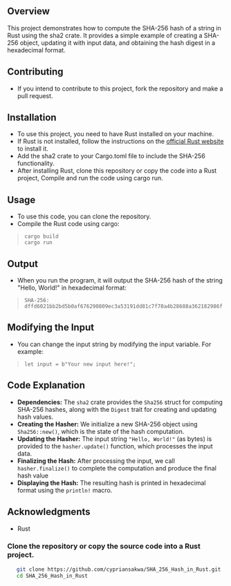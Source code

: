 ## Overview
This project demonstrates how to compute the SHA-256 hash of a string in Rust using the sha2 crate. It provides a simple example of creating a SHA-256 object, updating it with input data, and obtaining the hash digest in a hexadecimal format.
## Contributing
  - If you intend to contribute to this project, fork the repository and make a pull request.

  ## Installation

- To use this project, you need to have Rust installed on your machine.
- If Rust is not installed, follow the instructions on the [official Rust website](https://www.rust-lang.org/tools/install) to install it.
- Add the sha2 crate to your Cargo.toml file to include the SHA-256 functionality.
- After installing Rust, clone this repository or copy the code into a Rust project, Compile and run the code using cargo run.
## Usage
- To use this code, you can clone the repository.
- Compile the Rust code using cargo:
>```
>cargo build
>cargo run
## Output
- When you run the program, it will output the SHA-256 hash of the string "Hello, World!" in hexadecimal format:
>```
>SHA-256: dffd6021bb2bd5b0af676290809ec3a53191dd81c7f70a4b28688a362182986f
## Modifying the Input
- You can change the input string by modifying the input variable. For example:
>```
>let input = b"Your new input here!";
## Code Explanation
- **Dependencies:** The `sha2` crate provides the `Sha256` struct for computing SHA-256 hashes, along with the `Digest` trait for creating and updating hash values.
- **Creating the Hasher:** We initialize a new SHA-256 object using `Sha256::new()`, which is the state of the hash computation.
- **Updating the Hasher:** The input string `"Hello, World!"` (as bytes) is provided to the `hasher.update()` function, which processes the input data.
- **Finalizing the Hash:** After processing the input, we call `hasher.finalize()` to complete the computation and produce the final hash value
- **Displaying the Hash:** The resulting hash is printed in hexadecimal format using the `println!` macro.
## Acknowledgments
- Rust
### Clone the repository or copy the source code into a Rust project.
```bash
   git clone https://github.com/cypriansakwa/SHA_256_Hash_in_Rust.git
   cd SHA_256_Hash_in_Rust

